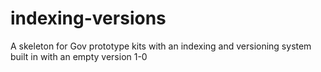 # indexing-versions
A skeleton for Gov prototype kits with an indexing and versioning system built in with an empty version 1-0
